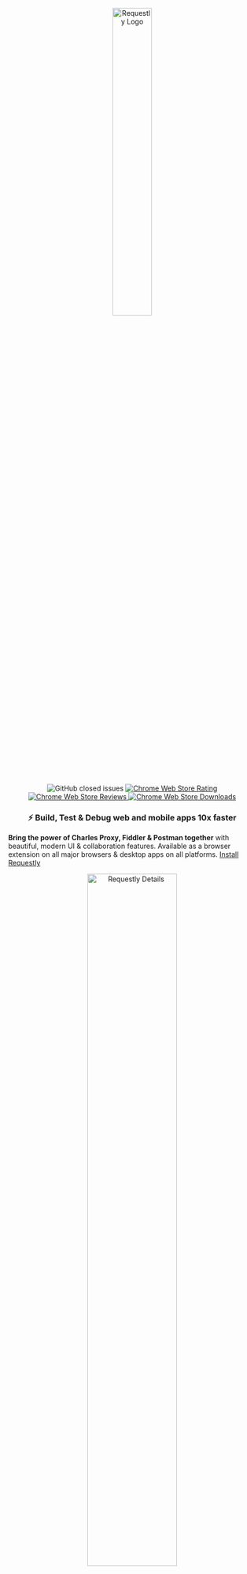 <p align="center">
<p align="center">
  <a target="_blank" href="https://requestly.io/">
    <img src="https://github.com/requestly/requestly/assets/3108399/10cda4ec-ede7-4b2b-9ef3-ea025c951bb9" alt="Requestly Logo" width="40%"/>
  </a>
</p>

<p align="center">
  <img alt="GitHub closed issues" src="https://img.shields.io/github/issues-closed/requestly/requestly"/>
  <a target="_blank" href="https://chrome.google.com/webstore/detail/redirect-url-modify-heade/mdnleldcmiljblolnjhpnblkcekpdkpa/">
    <img alt="Chrome Web Store Rating" src="https://img.shields.io/chrome-web-store/rating/mdnleldcmiljblolnjhpnblkcekpdkpa" />
  </a>
  <a target="_blank" href="https://chrome.google.com/webstore/detail/redirect-url-modify-heade/mdnleldcmiljblolnjhpnblkcekpdkpa/">
    <img alt="Chrome Web Store Reviews" src="https://img.shields.io/chrome-web-store/rating-count/mdnleldcmiljblolnjhpnblkcekpdkpa?label=reviews" />
  </a>
  <a target="_blank" href="https://chrome.google.com/webstore/detail/redirect-url-modify-heade/mdnleldcmiljblolnjhpnblkcekpdkpa/">
    <img alt="Chrome Web Store Downloads" src="https://img.shields.io/chrome-web-store/users/mdnleldcmiljblolnjhpnblkcekpdkpa?label=downloads" />
  </a>
</p>

<!--
<p align="center">
  <a target="_blank" href="https://docs.requestly.io">Docs</a> - <a target="_blank" 
href="https://requestly.io/downloads">Download</a> - <a target="_blank" href="https://app.requestly.io/getting-started">Getting Started</a> - <a target="_blank" href="https://bit.ly/requestly-slack">Support community</a> - <a target="_blank" href="https://github.com/requestly/requestly/issues/new?assignees=&labels=bug&template=bug-report.yml">Report a bug</a>
</p>
-->

<h3 align="center">⚡ Build, Test & Debug web and mobile apps 10x faster </h2>

**Bring the power of Charles Proxy, Fiddler & Postman together** with beautiful, modern UI & collaboration features. Available as a browser extension on all major browsers & desktop apps on all platforms. [Install Requestly](https://requestly.io/downloads)

<p align="center">
  <a href="https://requestly.io/">
    <img src="https://github.com/requestly/requestly/assets/3108399/f0359812-35dc-495c-8ab3-10aced90de3e" alt="Requestly Details" width="60%"/>
  </a>
</p>

## 🏡 Getting Started
- [🚀 What is Requestly?](https://github.com/requestly/requestly/edit/master/README.md#what-is-requestly)
- [✨ Features](https://github.com/requestly/requestly/edit/master/README.md#-features)
    - [HTTP Rules (Intercept & Modify HTTPs Requests)](https://github.com/requestly/requestly/edit/master/README.md#http-rules-intercept--modify-https-requests)
    - [API Client](https://github.com/requestly/requestly/edit/master/README.md#api-client)
    - [Mock Server (Create API Mocks in seconds)](https://github.com/requestly/requestly/edit/master/README.md#mock-server-create-api-mocks-in-seconds)
    - [Sessions for faster debugging](https://github.com/requestly/requestly/edit/master/README.md#sessions)
- [📕 Documentation]()
- [👩‍💻 Development]()
- [🙏 Contributing]()
- [🎯 Our Mission]()

## 🚀 What is Requestly

Requestly is an Open-Source platform for front-end developers with essential tooling & integrations that helps them write, test & debug their code 10x faster. Requestly reduces dependency on backend devs and environments for development & testing needs. 

Using Requestly, devs can create mock, test, validate & override API responses, modify request & response headers, set up redirects (Map local, Map remote), and use Requestly sessions for faster debugging.

## ✨ Features

### 👉 HTTP Rules (Intercept & Modify HTTPs Requests)
Intercept & Modify HTTPs requests & responses from browsers & mobile apps. 
- 👉 Use the browser extension for capturing & modifying traffic from browsers
- 👉 Use the desktop app for capturing & modifying traffic from mobile apps & other desktop apps.

Different Modifications supported
- Rewriting URLs (Map Local & Map Remote) e.g.
    - Change Hostname, QueryParams, etc in the URL
    - Redirect traffic from one environment to another (e.g. production to dev)
    - Swap Tag Manager scripts from production to staging/dev environment
- Modify HTTP Request & Response Headers
- Modify API Request & Response body
- Throttles & Blocking of Requests
- Inject scripts on web pages

<br/>

<p align="center">
  <a target="_blank" href="https://requestly.io/">
    <img width="60%" alt="intercept_ _modify_https_requests_-_1280x800_5" src="https://github.com/requestly/requestly/assets/3108399/c69f0935-40d5-4b91-bd50-102696c55560">
  </a>
</p>

### 👉 API Client

Requestly offers a minimal, lightweight API client that works directly in the browser. It can help you 
- Import cURL requests,
- Send new requests, and
- Quickly test API responses.
- Integration with Mock Server to clone an API endpoint with the same response
- Integration with Modify Response Rule to override the response body

<p align="center">
  <a target="_blank" href="https://requestly.io/feature/api-client">
    <img width="60%" alt="store_asset_-_api_client_-_1280x800_8" src="https://github.com/requestly/requestly/assets/3108399/d04e3116-665c-4e60-8a50-4ce50326c900">
  </a>
</p>

### 👉 Mock Server (Create API Mocks in seconds)

Mock Server helps you quickly create API mocks. Especially helpful when APIs don't exist and you have to build a feature, just define the response you need and get an endpoint to be used in your code.

<p align="center">
  <a target="_blank" href="https://requestly.io/feature/mock-server">
    <img width="60%" alt="mock_server_-_1280x800_4" src="https://github.com/requestly/requestly/assets/3108399/337b8251-3b62-4f87-825f-f3166417c7d5">
  </a>
</p>

### 👉 Sessions

Collaborate with other teammates and get Requestly sessions that contain video, console logs, network logs, and env details for faster troubleshooting.

<p align="center">
  <a target="_blank" href="https://requestly.io/feature/mock-server">
  <img width="60%" alt="session_-_1280x800_5" src="https://github.com/requestly/requestly/assets/3108399/41375ad4-021e-490e-b488-1967cade727c">
  </a>
</p>


## 📕 Documentation

Please find our [documentation here](https://developers.requestly.io/). Our docs can help with
- Getting Started
- Product Documentation
- FAQs
- Troubleshooting

## 👩‍💻 Development

This repository contains the source code for Browser extension and UI application which make up the core of Requestly.
Please follow the [Getting Started Guide](./getting-started.md) to get to know about the development process in this repository.

Start working on individual modules:

- [Browser extension](./browser-extension)
- [UI application](./app)
- [Desktop application](https://github.com/requestly/requestly-desktop-app) (Electron-based application for MacOS, Linux, Windows)
- [Web SDK](https://github.com/requestly/requestly-web-sdk) (facilitates Session Recording)
- [Mock Server](https://github.com/requestly/requestly-mock-server)
- [Backend](https://github.com/requestly/requestly-backend)

## 🙏 Contributing

Read our [contributing guide](./CONTRIBUTING.md) to learn about how to propose bugfixes and improvements, and how the development process works.

For **payment/billing related issues**, feel free to contact us at [contact@requestly.io](mailto:contact@requestly.io)

## 🎯 Our Mission

Our mission is to help developers ship web and mobile apps faster and with confidence by giving them the tools to debug & resolve issues without external dependency.

## Contributors

[![All Contributors](https://img.shields.io/github/all-contributors/requestly/requestly?color=ee8449&style=flat-square)](#contributors)

<!-- ALL-CONTRIBUTORS-LIST:START - Do not remove or modify this section -->
<!-- prettier-ignore-start -->
<!-- markdownlint-disable -->
<table>
  <tbody>
    <tr>
      <td align="center" valign="top" width="14.28%"><a href="https://sagarsoni.dev/"><img src="https://avatars.githubusercontent.com/u/29792913?v=4?s=100" width="100px;" alt="Sagar Soni"/><br /><sub><b>Sagar Soni</b></sub></a><br /><a href="https://github.com/requestly/requestly/commits?author=sagarsoni7" title="Code">💻</a></td>
      <td align="center" valign="top" width="14.28%"><a href="http://sahil865gupta.github.io"><img src="https://avatars.githubusercontent.com/u/16779465?v=4?s=100" width="100px;" alt="Sahil Gupta"/><br /><sub><b>Sahil Gupta</b></sub></a><br /><a href="https://github.com/requestly/requestly/commits?author=wrongsahil" title="Code">💻</a></td>
      <td align="center" valign="top" width="14.28%"><a href="https://github.com/lazyvab"><img src="https://avatars.githubusercontent.com/u/6367566?v=4?s=100" width="100px;" alt="Vaibhav Nigam"/><br /><sub><b>Vaibhav Nigam</b></sub></a><br /><a href="https://github.com/requestly/requestly/commits?author=lazyvab" title="Code">💻</a></td>
      <td align="center" valign="top" width="14.28%"><a href="https://github.com/RuntimeTerror10"><img src="https://avatars.githubusercontent.com/u/53986600?v=4?s=100" width="100px;" alt="Parth Bhardwaj"/><br /><sub><b>Parth Bhardwaj</b></sub></a><br /><a href="https://github.com/requestly/requestly/commits?author=RuntimeTerror10" title="Code">💻</a></td>
      <td align="center" valign="top" width="14.28%"><a href="http://linkedin.com/in/rohanmathur91"><img src="https://avatars.githubusercontent.com/u/61556757?v=4?s=100" width="100px;" alt="Rohan Mathur"/><br /><sub><b>Rohan Mathur</b></sub></a><br /><a href="https://github.com/requestly/requestly/commits?author=rohanmathur91" title="Code">💻</a></td>
      <td align="center" valign="top" width="14.28%"><a href="https://github.com/nafees87n"><img src="https://avatars.githubusercontent.com/u/56021937?v=4?s=100" width="100px;" alt="Nafees Nehar"/><br /><sub><b>Nafees Nehar</b></sub></a><br /><a href="https://github.com/requestly/requestly/commits?author=nafees87n" title="Code">💻</a></td>
      <td align="center" valign="top" width="14.28%"><a href="https://github.com/nsrCodes"><img src="https://avatars.githubusercontent.com/u/57226514?v=4?s=100" width="100px;" alt="Navdeep Singh Rathore"/><br /><sub><b>Navdeep Singh Rathore</b></sub></a><br /><a href="https://github.com/requestly/requestly/commits?author=nsrCodes" title="Code">💻</a></td>
    </tr>
    <tr>
      <td align="center" valign="top" width="14.28%"><a href="http://requestly.io"><img src="https://avatars.githubusercontent.com/u/3108399?v=4?s=100" width="100px;" alt="Sachin Jain"/><br /><sub><b>Sachin Jain</b></sub></a><br /><a href="https://github.com/requestly/requestly/commits?author=sachinjain024" title="Code">💻</a></td>
      <td align="center" valign="top" width="14.28%"><a href="https://github.com/ashishsangle707"><img src="https://avatars.githubusercontent.com/u/124448580?v=4?s=100" width="100px;" alt="ashishsangle707"/><br /><sub><b>ashishsangle707</b></sub></a><br /><a href="#projectManagement-ashishsangle707" title="Project Management">📆</a></td>
      <td align="center" valign="top" width="14.28%"><a href="https://github.com/echo-sg"><img src="https://avatars.githubusercontent.com/u/56088056?v=4?s=100" width="100px;" alt="Shrey Gupta"/><br /><sub><b>Shrey Gupta</b></sub></a><br /><a href="https://github.com/requestly/requestly/commits?author=echo-sg" title="Code">💻</a> <a href="#projectManagement-echo-sg" title="Project Management">📆</a></td>
      <td align="center" valign="top" width="14.28%"><a href="https://github.com/ncharanaraj"><img src="https://avatars.githubusercontent.com/u/43924299?v=4?s=100" width="100px;" alt="Charanaraj N"/><br /><sub><b>Charanaraj N</b></sub></a><br /><a href="https://github.com/requestly/requestly/commits?author=ncharanaraj" title="Code">💻</a></td>
      <td align="center" valign="top" width="14.28%"><a href="https://github.com/Muhammad-Daniyal-Jawad1"><img src="https://avatars.githubusercontent.com/u/130592856?v=4?s=100" width="100px;" alt="Muhammad-Daniyal-Jawad1"/><br /><sub><b>Muhammad-Daniyal-Jawad1</b></sub></a><br /><a href="https://github.com/requestly/requestly/commits?author=Muhammad-Daniyal-Jawad1" title="Code">💻</a></td>
      <td align="center" valign="top" width="14.28%"><a href="https://piyush-web-app.web.app/"><img src="https://avatars.githubusercontent.com/u/43876655?v=4?s=100" width="100px;" alt="PIYUSH NEGI"/><br /><sub><b>PIYUSH NEGI</b></sub></a><br /><a href="https://github.com/requestly/requestly/commits?author=npiyush97" title="Code">💻</a></td>
    </tr>
  </tbody>
</table>

<!-- markdownlint-restore -->
<!-- prettier-ignore-end -->

<!-- ALL-CONTRIBUTORS-LIST:END -->
<!-- ALL-CONTRIBUTORS-LIST:START - Do not remove or modify this section -->
<!-- prettier-ignore-start -->
<!-- markdownlint-disable -->

<!-- markdownlint-restore -->
<!-- prettier-ignore-end -->

<!-- ALL-CONTRIBUTORS-LIST:END -->
